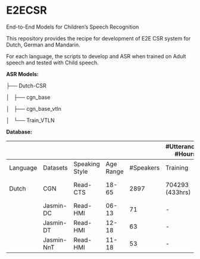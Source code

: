 # E2ECSR
End-to-End Models for Children’s Speech Recognition

This repository provides the recipe for development of E2E CSR system for Dutch, German and Mandarin.

For each language, the scripts to develop and ASR when trained on Adult speech and tested with Child speech.

**ASR Models:**


├── Dutch-CSR

│   ├── cgn_base

│   ├── cgn_base_vtln

│   └── Train_VTLN


**Database:**

|  |  | | |  | #Utterances-#Hours |  | | |
| --- | --- |--- | --- | --- | --- | --- | --- | --- |
| Language | Datasets | Speaking Style | Age Range| #Speakers | Training | Validation | Test-Read | Test-CTS/HMI |
| Dutch  | CGN  | Read-CTS  | 18-65   | 2897  | 704293 (433hrs)  | 70498 (43hrs)  | 409 (0.45hrs)  | 3884 (1.80hrs) \\  
| | Jasmin-DC   | Read-HMI  | 06-13    | 71  | -  | -  | 13104 (6.55hrs)  | 3955 (1.55hrs) |
| | Jasmin-DT   | Read-HMI  | 12-18   | 63  | -  | -  | 9061 (4.90hrs)  | 2723 (0.94hrs) |
| | Jasmin-NnT  | Read-HMI  | 11-18   | 53  | -  | -  | 11545 (6.03hrs)  | 3093 (1.16hrs) |


